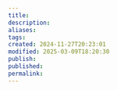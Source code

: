 ```yaml
---
title: 
description: 
aliases: 
tags: 
created: 2024-11-27T20:23:01
modified: 2025-03-09T18:20:30
publish: 
published: 
permalink: 
---
```


[^1]: what is the reason we dream? do we dream to remember things, or are they an expression of our desires? to simulate and practice for real life? maybe all. https://www.ted.com/talks/amy_adkins_why_do_we_dream
